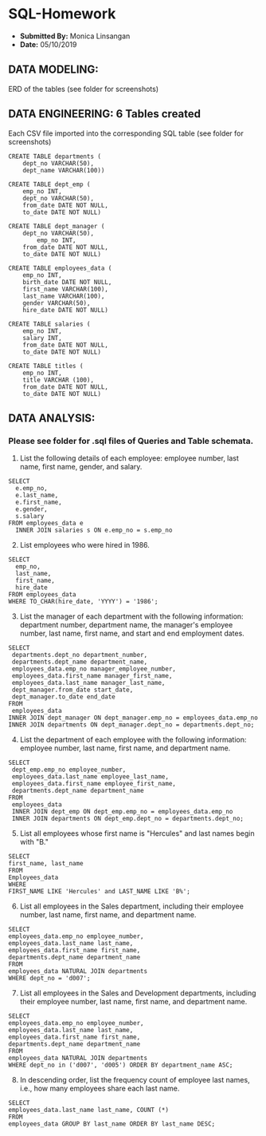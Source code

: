 # SQL-Homework

* **Submitted By:** Monica Linsangan
* **Date:** 05/10/2019



## DATA MODELING:
ERD of the tables (see folder for screenshots) 

## DATA ENGINEERING: 6 Tables created
Each CSV file imported into the corresponding SQL table (see folder for screenshots)

```
CREATE TABLE departments (
	dept_no VARCHAR(50),
	dept_name VARCHAR(100))
```
```
CREATE TABLE dept_emp (
	emp_no INT,
	dept_no VARCHAR(50),
	from_date DATE NOT NULL,
	to_date DATE NOT NULL)
```
```
CREATE TABLE dept_manager (
	dept_no VARCHAR(50),
        emp_no INT,	
	from_date DATE NOT NULL,
	to_date DATE NOT NULL)
```
```
CREATE TABLE employees_data (
	emp_no INT,
	birth_date DATE NOT NULL,
	first_name VARCHAR(100),
	last_name VARCHAR(100),
	gender VARCHAR(50),
	hire_date DATE NOT NULL)
```  
```
CREATE TABLE salaries (
	emp_no INT,
	salary INT,
	from_date DATE NOT NULL,
	to_date DATE NOT NULL)
```  
```
CREATE TABLE titles (
	emp_no INT,
	title VARCHAR (100),
	from_date DATE NOT NULL,
	to_date DATE NOT NULL) 
```

  
## DATA ANALYSIS:
### Please see folder for .sql files of Queries and Table schemata.
1.	List the following details of each employee: employee number, last name, first name, gender, and salary.
```
SELECT
  e.emp_no,
  e.last_name,
  e.first_name,
  e.gender,
  s.salary
FROM employees_data e
  INNER JOIN salaries s ON e.emp_no = s.emp_no
```
2.	List employees who were hired in 1986.
```
SELECT
  emp_no,
  last_name,
  first_name,
  hire_date
FROM employees_data
WHERE TO_CHAR(hire_date, 'YYYY') = '1986';
```
3.	List the manager of each department with the following information: department number, department name, the manager's employee number, last name, first name, and start and end employment dates.
```
SELECT
 departments.dept_no department_number,
 departments.dept_name department_name,
 employees_data.emp_no manager_employee_number,
 employees_data.first_name manager_first_name,
 employees_data.last_name manager_last_name,
 dept_manager.from_date start_date,
 dept_manager.to_date end_date
FROM
 employees_data
INNER JOIN dept_manager ON dept_manager.emp_no = employees_data.emp_no
INNER JOIN departments ON dept_manager.dept_no = departments.dept_no;
```
4. List the department of each employee with the following information: employee number, last name, first name, and department name.
```
SELECT
 dept_emp.emp_no employee_number,
 employees_data.last_name employee_last_name,
 employees_data.first_name employee_first_name,
 departments.dept_name department_name
FROM
 employees_data
 INNER JOIN dept_emp ON dept_emp.emp_no = employees_data.emp_no
 INNER JOIN departments ON dept_emp.dept_no = departments.dept_no;
```
5. List all employees whose first name is "Hercules" and last names begin with "B."
```
SELECT
first_name, last_name
FROM
Employees_data
WHERE
FIRST_NAME LIKE 'Hercules' and LAST_NAME LIKE 'B%';
```
6.	List all employees in the Sales department, including their employee number, last name, first name, and department name.
```
SELECT
employees_data.emp_no employee_number,
employees_data.last_name last_name,
employees_data.first_name first_name,
departments.dept_name department_name
FROM
employees_data NATURAL JOIN departments
WHERE dept_no = 'd007';
```
7.	List all employees in the Sales and Development departments, including their employee number, last name, first name, and department name.
```
SELECT
employees_data.emp_no employee_number,
employees_data.last_name last_name,
employees_data.first_name first_name,
departments.dept_name department_name
FROM
employees_data NATURAL JOIN departments
WHERE dept_no in ('d007', 'd005') ORDER BY department_name ASC;
```
8. In descending order, list the frequency count of employee last names, i.e., how many employees share each last name.
```
SELECT
employees_data.last_name last_name, COUNT (*)
FROM
employees_data GROUP BY last_name ORDER BY last_name DESC;
```


